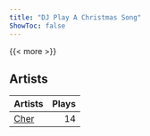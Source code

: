 ```yaml
---
title: "DJ Play A Christmas Song"
ShowToc: false
---
```


{{< more >}}

## Artists
Artists | Plays 
----- | -----: 
[Cher](/artists/cher-31531) | 14

